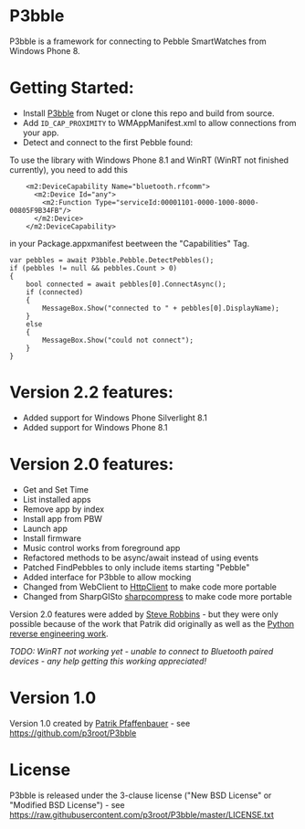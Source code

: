 P3bble
======

P3bble is a framework for connecting to Pebble SmartWatches from Windows Phone 8.


Getting Started:
================

* Install [P3bble](https://www.nuget.org/packages/P3bble) from Nuget or clone this repo and build from source.
* Add `ID_CAP_PROXIMITY` to WMAppManifest.xml to allow connections from your app.
* Detect and connect to the first Pebble found: 

To use the library with Windows Phone 8.1 and WinRT (WinRT not finished currently), you need to add this 

```
    <m2:DeviceCapability Name="bluetooth.rfcomm">
      <m2:Device Id="any">
        <m2:Function Type="serviceId:00001101-0000-1000-8000-00805F9B34FB"/>
      </m2:Device>
    </m2:DeviceCapability>
```
in your Package.appxmanifest beetween the "Capabilities" Tag.

```
var pebbles = await P3bble.Pebble.DetectPebbles();
if (pebbles != null && pebbles.Count > 0)
{
    bool connected = await pebbles[0].ConnectAsync();
    if (connected)
    {
        MessageBox.Show("connected to " + pebbles[0].DisplayName);
    }
    else
    {
        MessageBox.Show("could not connect");
    }
}
```
Version 2.2 features:
=====================
* Added support for Windows Phone Silverlight 8.1
* Added support for Windows Phone 8.1



Version 2.0 features:
=====================

* Get and Set Time
* List installed apps
* Remove app by index
* Install app from PBW
* Launch app
* Install firmware
* Music control works from foreground app
* Refactored methods to be async/await instead of using events
* Patched FindPebbles to only include items starting "Pebble"
* Added interface for P3bble to allow mocking
* Changed from WebClient to [HttpClient](https://www.nuget.org/packages/Microsoft.Net.Http) to make code more portable
* Changed from SharpGISto [sharpcompress](https://www.nuget.org/packages/sharpcompress/) to make code more portable

Version 2.0 features were added by [Steve Robbins](https://twitter.com/sr_gb) - but they were only possible because of the work that Patrik did originally as well as the [Python reverse engineering work](https://github.com/Hexxeh/libpebble).

*TODO: WinRT not working yet - unable to connect to Bluetooth paired devices - any help getting this working appreciated!* 

Version 1.0
===========
Version 1.0 created by [Patrik Pfaffenbauer](https://twitter.com/p3root) - see <https://github.com/p3root/P3bble>


License
=======

P3bble is released under the 3-clause license ("New BSD License" or "Modified BSD License") - see https://raw.githubusercontent.com/p3root/P3bble/master/LICENSE.txt

